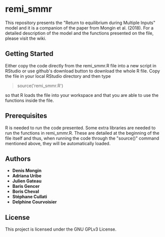 # remi_smmr
This repository presents the "Return to equilibrium during Multiple Inputs" model and it is a companion of the paper from Mongin et al. (2018). For a detailed description of the model and the functions presented on the file, please visit the wiki.

## Getting Started

Either copy the code directly from the remi_smmr.R file into a new script in RStudio or use github's download button to download the whole R file. Copy the file in your local RStudio directory and then type 
>source('remi_smmr.R')

so that R loads the file into your workspace and that you are able to use the functions inside the file.

## Prerequisites

R is needed to run the code presented. 
Some extra libraries are needed to run the functions in remi_smmr.R. These are detailed at the beginning of the file itself and thus, when running the code through the "source()" command mentioned above, they will be automatically loaded.

## Authors

* **Denis Mongin** 
* **Adriana Uribe**
* **Julien Gateau**
* **Baris Gencer**
* **Boris Cheval**
* **Stéphane Cullati**
* **Delphine Courvoisier**

## License

This project is licensed under the GNU GPLv3 License.

